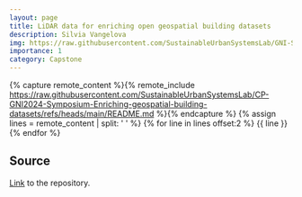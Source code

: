 ```yaml
---
layout: page
title: LiDAR data for enriching open geospatial building datasets
description: Silvia Vangelova
img: https://raw.githubusercontent.com/SustainableUrbanSystemsLab/GNI-Symposium-Enriching-geospatial-building-datasets/main/Figures/GraphicalAbstract.jpg
importance: 1
category: Capstone
---
```


{% capture remote_content %}{% remote_include https://raw.githubusercontent.com/SustainableUrbanSystemsLab/CP-GNI2024-Symposium-Enriching-geospatial-building-datasets/refs/heads/main/README.md %}{% endcapture %}
{% assign lines = remote_content | split: '
' %}
{% for line in lines offset:2 %}
{{ line }}
{% endfor %}

## Source

[Link](https://github.com/SustainableUrbanSystemsLab/GNI-Symposium-Enriching-geospatial-building-datasets/) to the repository.
